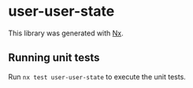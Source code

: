 # user-user-state

This library was generated with [Nx](https://nx.dev).

## Running unit tests

Run `nx test user-user-state` to execute the unit tests.
